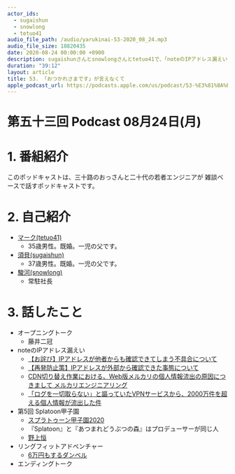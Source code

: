 ```yaml
---
actor_ids:
  - sugaishun
  - snowlong
  - tetuo41
audio_file_path: /audio/yarukinai-53-2020_08_24.mp3
audio_file_size: 18820435
date: 2020-08-24 00:00:00 +0900
description: sugaishunさんとsnowlongさんとtetuo41で、「noteのIPアドレス漏えい」「第5回 Splatoon甲子園」「リングフィットアドベンチャー」について話しました。
duration: "39:12"
layout: article
title: 53. 「おつかれさまです」が言えなくて
apple_podcast_url: https://podcasts.apple.com/us/podcast/53-%E3%81%8A%E3%81%A4%E3%81%8B%E3%82%8C%E3%81%95%E3%81%BE%E3%81%A7%E3%81%99-%E3%81%8C%E8%A8%80%E3%81%88%E3%81%AA%E3%81%8F%E3%81%A6/id1468116415?i=1000488959539&itsct=podcast_box&itscg=30200
---
```


# 第五十三回 Podcast 08月24日(月)

# 1. 番組紹介
  このポッドキャストは、三十路のおっさんと二十代の若者エンジニアが
  雑談ベースで話すポッドキャストです。

# 2. 自己紹介
- [マーク(tetuo41)](https://twitter.com/tetuo41)
  - 35歳男性。既婚。一児の父です。
- [須貝(sugaishun)](https://twitter.com/sugaishun)
  - 37歳男性。既婚。一児の父です。
- [駿河(snowlong)](https://twitter.com/_snowlong)
  - 常駐社長

# 3. 話したこと
- オープニングトーク
  - 藤井二冠
- noteのIPアドレス漏えい
  - [【お詫び】IPアドレスが他者からも確認できてしまう不具合について](https://note.jp/n/n3e6451c9b147)
  - [【再発防止策】IPアドレスが外部から確認できた事態について](https://note.jp/n/naf3775e93a58)
  - [CDN切り替え作業における、Web版メルカリの個人情報流出の原因につきまして メルカリエンジニアリング](https://engineering.mercari.com/blog/entry/2017-06-22-204500/)
  - [「ログを一切取らない」と謳っていたVPNサービスから、2000万件を超える個人情報が流出した件](https://science-as-a-candle-in-the-dark.hatenablog.com/entry/2020/07/19/115337)
- 第5回 Splatoon甲子園
  - [スプラトゥーン甲子園2020](https://www.nintendo.co.jp/switch/aab6a/koshien2020/index.html)
  - 『Splatoon』と『あつまれどうぶつの森』はプロデューサーが同じ人
  - [野上恒](https://ja.wikipedia.org/wiki/%E9%87%8E%E4%B8%8A%E6%81%92)
- リングフィットアドベンチャー
  - [6万円もするダンベル](https://item.rakuten.co.jp/lysin/flexbell32i-2/)
- エンディングトーク

